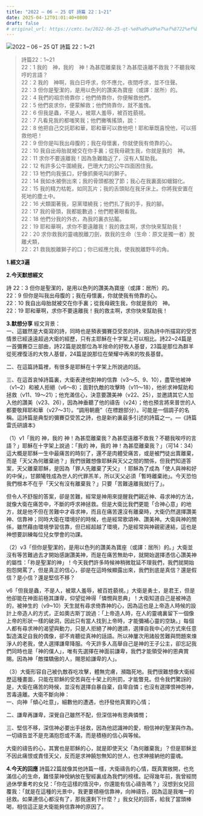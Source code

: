 ```yaml
---
title: "2022 – 06 – 25 QT 詩篇 22：1~21"
date: 2025-04-12T01:01:40+0800
draft: false
# original_url: https://cmtc.tw/2022-06-25-qt-%e8%a9%a9%e7%af%8722%ef%bc%9a121
---
```


![2022 – 06 – 25 QT 詩篇 22：1\~21](/images/qt.jpg  "2022 – 06 – 25 QT 詩篇 22：1\~21")

> 詩篇22：1\~21  
> 22：1 我的　神，我的　神！為甚麼離棄我？為甚麼遠離不救我？不聽我唉哼的言語？  
> 22：2 我的　神啊，我白日呼求，你不應允，夜間呼求，並不住聲。  
> 22：3 但你是聖潔的，是用以色列的讚美為寶座（或譯：居所）的。  
> 22：4 我們的祖宗倚靠你；他們倚靠你，你便解救他們。  
> 22：5 他們哀求你，便蒙解救；他們倚靠你，就不羞愧。  
> 22：6 但我是蟲，不是人，被眾人羞辱，被百姓藐視。  
> 22：7 凡看見我的都嗤笑我；他們撇嘴搖頭，說：  
> 22：8 他把自己交託耶和華，耶和華可以救他吧！耶和華既喜悅他，可以搭救他吧！  
> 22：9 但你是叫我出母腹的；我在母懷裏，你就使我有倚靠的心。  
> 22：10 我自出母胎就被交在你手裏；從我母親生我，你就是我的　神。  
> 22：11 求你不要遠離我！因為急難臨近了，沒有人幫助我。  
> 22：12 有許多公牛圍繞我，巴珊大力的公牛四面困住我。  
> 22：13 牠們向我張口，好像抓撕吼叫的獅子。  
> 22：14 我如水被倒出來；我的骨頭都脫了節；我心在我裏面如蠟鎔化。  
> 22：15 我的精力枯乾，如同瓦片；我的舌頭貼在我牙床上。你將我安置在死地的塵土中。  
> 22：16 犬類圍著我，惡黨環繞我；他們扎了我的手，我的腳。  
> 22：17 我的骨頭，我都能數過；他們瞪著眼看我。  
> 22：18 他們分我的外衣，為我的裏衣拈鬮。  
> 22：19 耶和華啊，求你不要遠離我！我的救主啊，求你快來幫助我！  
> 22：20 求你救我的靈魂脫離刀劍，救我的生命（生命：原文是獨一者）脫離犬類，  
> 22：21 救我脫離獅子的口；你已經應允我，使我脫離野牛的角。

**1.經文3遍**

**2.今天默想經文**
  
詩 22：3 但你是聖潔的，是用以色列的讚美為寶座（或譯：居所）的。  
22：9 但你是叫我出母腹的；我在母懷裏，你就使我有倚靠的心。  
22：10 我自出母胎就被交在你手裏；從我母親生我，你就是我的　神。  
22：19 耶和華啊，求你不要遠離我！我的救主啊，求你快來幫助我！

**3.默想分享**
經文背景：  
一、這雖然是大衛寫的詩，同時也是預表彌賽亞受苦的詩，因為詩中所描寫的受苦情景已經遠遠超過大衛的經歷，只有主耶穌在十字架上可以相比。詩22\~24篇是一首彌賽亞三部曲，詩22篇是說那位為羊捨命的好牧人基督，23篇是那位為群羊從死裡復活的大牧人基督，24篇是說那位在榮耀中再來的牧長基督。

二、在這篇詩篇裡，有很多是耶穌在十字架上所說過的話。

三、在這首哀悼詩篇裏，大衛表達他對神的信靠（v3～5、9、10），盡管他被神（v1\~2）和被人拒絕（v6～8）；面對仇敵的攻擊時（v11～18），他祈求神幫助和拯救（v11、19～21）；他充滿信心，決意要讚美神（v22、25），並邀請其它人加入他的讚美（v23、26），因為神垂聽了他的禱告（v24）；他也預言將來普世的人都要敬拜耶和華（v27～31）。“調用朝鹿”（在標題部分）。可能是一個調子的名稱。這詩篇是典型的彌賽亞受苦之詩，也是新約裏最多引述的詩篇之一。—《詩篇雷氏研讀本》

（1）v1「我的 神，我的 神！為甚麼離棄我？為甚麼遠離不救我？不聽我唉哼的言語？」耶穌在十字架上說過：「我的 神，我的 神！為甚麼離棄我？」（可14：34）這大概是耶穌一生中最痛苦的時刻了，還不是肉體受痛苦，或是被門徒出賣離棄，而是「天父為何離棄祂？」我們很難想像耶穌與天父之間的關係，但我們知道答案，天父離棄耶穌，是因為「罪人先離棄了天父」！耶穌為了成為「使人與神和好的中保」，甘願犧牲成為世人的代罪羔羊，所以天父必須「暫時離棄祂」。今天恐怕我們根本不在乎「天父有沒有離棄我？」只要「苦難遠離我就行了」。

但令人不舒服的答案，卻是苦難，經常是神用來提醒我們親近神、尋求神的方法，就像大衛在痛苦中，不斷的呼求神拯救。但是大衛比我們更能「合神心意」的地方，就是他不但在苦難中才尋求神，而且在痛苦還沒有離棄時，大衛仍然選擇讚美神、信靠神；同時大衛在環境好的時候，也是經常歌頌神、讚美神。大衛與神的關係，雖然藉由環境學習信靠，但已經超越了環境，乃是經常與神親密連結，這也是神想要訓練每位兒女學會的功課。

（2）v3「但你是聖潔的，是用以色列的讚美為寶座（或譯：居所）的。」大衛並沒有等苦難過去才開始感謝讚美神，而是在痛苦無助中，就開始選擇憑信心讚美神的屬性：「祢是聖潔的神」！今天我們許多時候神稍微耽延不理我們，我們就開始抱怨開罵了，但是真正的信心，卻是在這時候顯露出來，我們到底是真信？還是假信？是小信？還是堅信不移？

v6「但我是蟲，不是人，被眾人羞辱，被百姓藐視。」大衛是勇士，是君王，但是他卻能在神面前極其謙卑，仰望從神得「憐憫與恩典」！大衛知道自己是被神造的，被神生的（v9\~10）天生就有尋求倚靠神的心，因為這也是上帝造人時候的設計上帝造人的方式，正如奧古斯丁說過：「上帝造人時，在人的靈魂裏留下一個像上帝的形狀一樣的破洞，因此只有當人找到上帝時，才能彌補心靈的空缺。」每個人都有尋求神的渴望與動力，只是人拒絕了神的邀請，選擇自我中心的方式來任意製造滿足自我的偶像，卻不肯聽從真神的話語。所以神屢次用諸般苦難與問題來煉淨人的老我，使人選擇謙卑降服。今天許多人高舉自己是神的王子公主，卻忘記我們同時也是「神的僕人」，唯有先選擇在神面前謙卑，我們才能領受神的恩典賞賜。因為神「敵擋驕傲的人，賜恩給謙卑的人」。

（3）大衛形容自己被仇敵吞吃攻擊，體無完膚，瀕臨死地。我們很難想像大衛經歷這種畫面，只能在耶穌的受苦與在十架上的刑罰，才能瞥見。但令我們驚訝的是，大衛在痛苦的時候，並沒有選擇自暴自棄，自卑自憐；也沒有選擇恨神怨神，苦毒遠離。大衛不斷向神：  
一、向神「傾心吐意」，細數他的遭遇，也抒發他真實的心情；

二、謙卑再謙卑，深覺自己雖然不配，但深信神有恩典憐憫；

三、堅信不移，深信神必要出手拯救，因為他認識神的愛，相信神的聖潔與作為。一切禱告並不是充滿抱怨或不滿，而是積極的信心與等候。

大衛的禱告的心，其實也是耶穌的心，就是即使天父「為何離棄我」？但是耶穌並不因此痛恨或責怪天父，反而是求神饒恕無知的世人，也求神接納他的靈魂。

**4.今天的回應**
詩篇22篇就像其他詩篇一樣，大衛禱告的心情，既真實敞開，也充滿信心的生命，難怪蒙神悅納放在聖經裏成為我們的榜樣。記得幾年前，我曾經問過休學重考的女兒：「你在這樣的情況中，你還能有信心禱告嗎？」沒想到女兒回覆我：「就是在這種的光景中，我更要積極信靠神，向神禱告，因為這是我唯一的拯救。如果連信心都沒有了，那我還剩下什麼？」我女兒的回答，給我了當頭棒喝，相信這正是大衛能夠信靠神的原因了。
